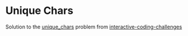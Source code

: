# Unique Chars

Solution to the [unique_chars](https://nbviewer.jupyter.org/github/donnemartin/interactive-coding-challenges/blob/master/arrays_strings/unique_chars/unique_chars_challenge.ipynb) problem from [interactive-coding-challenges](https://github.com/donnemartin/interactive-coding-challenges#arrays-and-strings)
